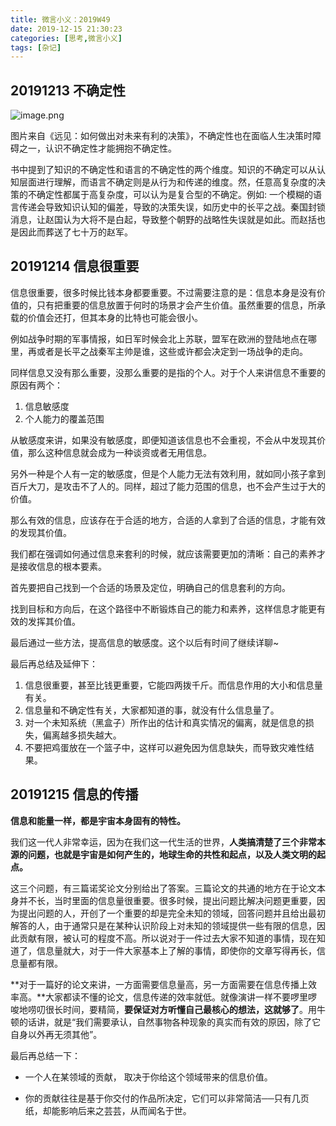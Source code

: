 ```yaml
---
title: 微言小义：2019W49
date: 2019-12-15 21:30:23
categories: [思考,微言小义]
tags: [杂记]
---
```


## 20191213 不确定性

![image.png](https://cdn.nlark.com/yuque/0/2019/png/481599/1576227531671-dc758025-1730-41e7-89b7-19898b042df4.png#align=left&display=inline&height=452&name=image.png&originHeight=1290&originWidth=1079&size=698336&status=done&style=none&width=378)

图片来自《远见：如何做出对未来有利的决策》，不确定性也在面临人生决策时障碍之一，认识不确定性才能拥抱不确定性。

书中提到了知识的不确定性和语言的不确定性的两个维度。知识的不确定可以从认知层面进行理解，而语言不确定则是从行为和传递的维度。然，任意高复杂度的决策的不确定性都属于高复杂度，可以认为是复合型的不确定。例如:
一个模糊的语言传递会导致知识认知的偏差，导致的决策失误，如历史中的长平之战。秦国封锁消息，让赵国认为大将不是白起，导致整个朝野的战略性失误就是如此。而赵括也是因此而葬送了七十万的赵军。

## 20191214 信息很重要

信息很重要，很多时候比钱本身都要重要。不过需要注意的是：信息本身是没有价值的，只有把重要的信息放置于何时的场景才会产生价值。虽然重要的信息，所承载的价值会还打，但其本身的比特也可能会很小。

例如战争时期的军事情报，如日军时候会北上苏联，盟军在欧洲的登陆地点在哪里，再或者是长平之战秦军主帅是谁，这些或许都会决定到一场战争的走向。

同样信息又没有那么重要，没那么重要的是指的个人。对于个人来讲信息不重要的原因有两个：

1. 信息敏感度
1. 个人能力的覆盖范围

从敏感度来讲，如果没有敏感度，即便知道该信息也不会重视，不会从中发现其价值，那么这种信息就会成为一种谈资或者无用信息。

另外一种是个人有一定的敏感度，但是个人能力无法有效利用，就如同小孩子拿到百斤大刀，是攻击不了人的。同样，超过了能力范围的信息，也不会产生过于大的价值。

那么有效的信息，应该存在于合适的地方，合适的人拿到了合适的信息，才能有效的发现其价值。

我们都在强调如何通过信息来套利的时候，就应该需要更加的清晰：自己的素养才是接收信息的根本要素。

首先要把自己找到一个合适的场景及定位，明确自己的信息套利的方向。

找到目标和方向后，在这个路径中不断锻炼自己的能力和素养，这样信息才能更有效的发挥其价值。

最后通过一些方法，提高信息的敏感度。这个以后有时间了继续详聊~

最后再总结及延伸下：

1. 信息很重要，甚至比钱更重要，它能四两拨千斤。而信息作用的大小和信息量有关。
1. 信息量和不确定性有关，大家都知道的事，就没有什么信息量了。
1. 对一个未知系统（黑盒子）所作出的估计和真实情况的偏离，就是信息的损失，偏离越多损失越大。
1. 不要把鸡蛋放在一个篮子中，这样可以避免因为信息缺失，而导致灾难性结果。

## 20191215 信息的传播

**信息和能量一样，都是宇宙本身固有的特性。**

我们这一代人非常幸运，因为在我们这一代生活的世界，**人类搞清楚了三个非常本源的问题，也就是宇宙是如何产生的，地球生命的共性和起点，以及人类文明的起点。**

这三个问题，有三篇诺奖论文分别给出了答案。三篇论文的共通的地方在于论文本身并不长，当时里面的信息量很重要。很多时候，提出问题比解决问题更重要，因为提出问题的人，开创了一个重要的却是完全未知的领域，回答问题并且给出最初解答的人，由于通常只是在某种认识阶段上对未知的领域提供一些有限的信息，因此贡献有限，被认可的程度不高。所以说对于一件过去大家不知道的事情，现在知道了，信息量就大，对于一件大家基本上了解的事情，即使你的文章写得再长，信息量都有限。

**对于一篇好的论文来讲，一方面需要信息量高，另一方面需要在信息传播上效率高。**大家都读不懂的论文，信息传递的效率就低。就像演讲一样不要啰里啰唆地唠叨很长时间，要精简，**要保证对方听懂自己最核心的想法，这就够了**。用牛顿的话讲，就是“我们需要承认，自然事物各种现象的真实而有效的原因，除了它自身以外再无须其他”。

最后再总结一下：

- 一个人在某领域的贡献， 取决于你给这个领域带来的信息价值。

- 你的贡献往往是基于你交付的作品所决定，它们可以非常简洁──只有几页纸，却能影响后来之芸芸，从而闻名于世。

